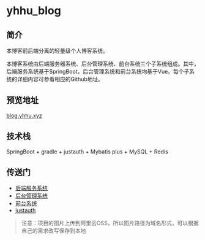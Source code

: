 # yhhu_blog
## 简介

本博客前后端分离的轻量级个人博客系统。

本博客系统由后端服务器系统、后台管理系统、前台系统三个子系统组成。其中，后端服务系统基于SpringBoot，后台管理系统和前台系统均基于Vue。每个子系统的详细内容可参看相应的Github地址。
## 预览地址
[blog.yhhu.xyz](http://blog.yhhu.xyz)
## 技术栈

SpringBoot + gradle + justauth + Mybatis plus + MySQL + Redis

## 传送门

- [后端服务系统](https://github.com/yhuihu/blog-back)
- [后台管理系统](https://github.com/yhuihu/yhhu_blog_admin)
- [前台系统](https://github.com/yhuihu/yhhu_blog_front)
- [justauth](https://github.com/justauth)

> 注意：项目的图片上传到阿里云OSS，所以图片路径为域名形式，可以根据自己的需求改写保存到本地
